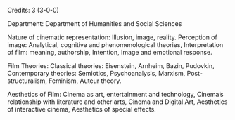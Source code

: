 Credits: 3 (3-0-0)

Department: Department of Humanities and Social Sciences

Nature of cinematic representation: Illusion, image, reality. Perception of image: Analytical, cognitive and phenomenological theories, Interpretation of film: meaning, authorship, Intention, Image and emotional response.

Film Theories: Classical theories: Eisenstein, Arnheim, Bazin, Pudovkin, Contemporary theories: Semiotics, Psychoanalysis, Marxism, Post-structuralism, Feminism, Auteur theory.

Aesthetics of Film: Cinema as art, entertainment and technology, Cinema’s relationship with literature and other arts, Cinema and Digital Art, Aesthetics of interactive cinema, Aesthetics of special effects.